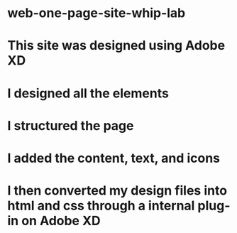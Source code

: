 # web-one-page-site-whip-lab
# This site was designed using Adobe XD
# I designed all the elements
# I structured the page
# I added the content, text, and icons
# I then converted my design files into html and css through a internal plug-in on Adobe XD